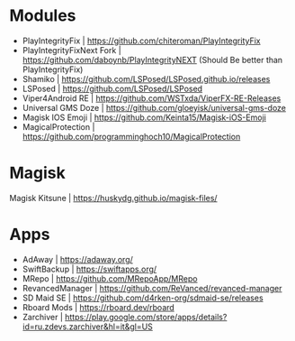 # Modules 

- PlayIntegrityFix | https://github.com/chiteroman/PlayIntegrityFix
- PlayIntegrityFixNext Fork | https://github.com/daboynb/PlayIntegrityNEXT  (Should Be better than PlayIntegrityFix)
- Shamiko | https://github.com/LSPosed/LSPosed.github.io/releases
- LSPosed | https://github.com/LSPosed/LSPosed
- Viper4Android RE | https://github.com/WSTxda/ViperFX-RE-Releases
- Universal GMS Doze | https://github.com/gloeyisk/universal-gms-doze
- Magisk IOS Emoji | https://github.com/Keinta15/Magisk-iOS-Emoji
- MagicalProtection | https://github.com/programminghoch10/MagicalProtection

# Magisk 

Magisk Kitsune | https://huskydg.github.io/magisk-files/

# Apps

- AdAway | https://adaway.org/
- SwiftBackup | https://swiftapps.org/
- MRepo | https://github.com/MRepoApp/MRepo
- RevancedManager | https://github.com/ReVanced/revanced-manager
- SD Maid SE | https://github.com/d4rken-org/sdmaid-se/releases 
- Rboard Mods | https://rboard.dev/rboard
- Zarchiver | https://play.google.com/store/apps/details?id=ru.zdevs.zarchiver&hl=it&gl=US


